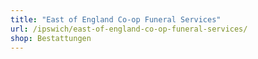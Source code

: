 ```yaml
---
title: "East of England Co-op Funeral Services"
url: /ipswich/east-of-england-co-op-funeral-services/
shop: Bestattungen
---
```

